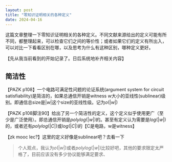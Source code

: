 ```yaml
---
layout: post
title: "零知识证明相关的各种定义"
date: 2024-04-16
---
```


这篇文章整理一下零知识证明相关的各种定义。不同文献来源给出的定义可能有所不同，都整理起来，可以检查它们之间的等价性；或者如果它们的定义有所出入，可以对比一下看看区别在哪，以及思考为什么有这种区别，哪种定义更好。

【先从我当前看到的开始记录了。日后系统地补齐相关内容】

## 简洁性
【PAZK p108】一个电路可满足性问题的论证系统(argument system for circuit satisfiability)是简洁的，如果总通信开销是witness $w$大小的亚线性(sublinear)级别。即通信总size是$|w|$这个size的亚线性级。记为$o(|w|)$

【PAZK p108脚注90】给出了另一个简洁性的定义，这个定义似乎使用更广（至少是广泛使用）。即总通信开销是$polylog(|w|)$的。甚至有定义认为需要是$log(|w|)$的，或者还有$polylog(|C|)$或$log(|C|)$的【C是电路，w是witness】

【zk mooc lec?】这里的定义好像是sublinear吧？去看一下

> 个人观点，我认为$o(|w|)$或者$polylog(|w|)$比较好吧，其他的要求限定太严格了，目前应该没有多少协议能够满足要求、